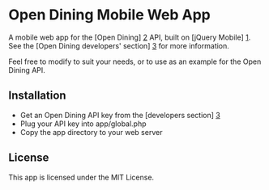 Open Dining Mobile Web App
==============================
A mobile web app for the [Open Dining] [2] API, built on [jQuery Mobile] [1].  See the [Open Dining developers' section] [3] for more information.

Feel free to modify to suit your needs, or to use as an example for the Open Dining API.

Installation
------------
* Get an Open Dining API key from the [developers section] [3]
* Plug your API key into app/global.php
* Copy the app directory to your web server

License
-------
This app is licensed under the MIT License.

  [1]: http://jquerymobile.com/				"jQuery Mobile"
  [2]: http://www.opendining.net/			"Open Dining"
  [3]: http://www.opendining.net/developers/		"Open Dining developers' section"
